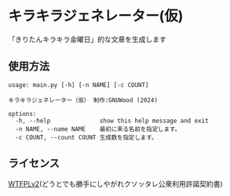 # キラキラジェネレーター(仮)

「きりたんキラキラ金曜日」的な文章を生成します

## 使用方法

```
usage: main.py [-h] [-n NAME] [-c COUNT]

キラキラジェネレーター（仮） 制作:GNUWood (2024)

options:
  -h, --help              show this help message and exit
  -n NAME, --name NAME    最初に来る名前を指定します。
  -c COUNT, --count COUNT 生成数を指定します。
```

## ライセンス

[WTFPLv2](http://www.wtfpl.net/)(どうとでも勝手にしやがれクソッタレ公衆利用許諾契約書)